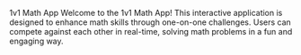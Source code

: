 1v1 Math App
Welcome to the 1v1 Math App! This interactive application is designed to enhance math skills through one-on-one challenges. Users can compete against each other in real-time, solving math problems in a fun and engaging way.
